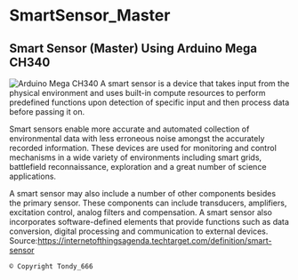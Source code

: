 # SmartSensor_Master

## Smart Sensor (Master) Using Arduino Mega CH340 

![Arduino Mega CH340](https://opencircuit.shop/resources/content/e3980c7370ba2/crop/1200-630/Arduino-Mega-2560-met-CH340-driver.jpg)
  A smart sensor is a device that takes input from the physical environment and uses built-in compute resources to perform predefined functions upon detection of specific input and then process data before passing it on. 
  
  Smart sensors enable more accurate and automated collection of environmental data with less erroneous noise amongst the accurately recorded information. These devices are used for monitoring and control mechanisms in a wide variety of environments including smart grids, battlefield reconnaissance, exploration and a great number of science applications. 
 
  A smart sensor may also include a number of other components besides the primary sensor.  These components can include transducers, amplifiers, excitation control, analog filters and compensation. A smart sensor also incorporates software-defined elements that provide functions such as data conversion, digital processing and communication to external devices.
Source:https://internetofthingsagenda.techtarget.com/definition/smart-sensor

```
© Copyright Tondy_666
